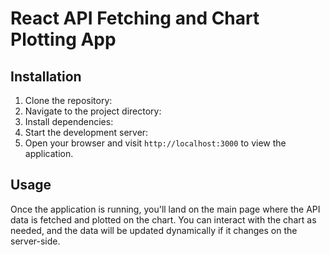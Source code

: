 # React API Fetching and Chart Plotting App

## Installation

1. Clone the repository:
2. Navigate to the project directory:
3. Install dependencies:
4. Start the development server:
5. Open your browser and visit `http://localhost:3000` to view the application.

## Usage

Once the application is running, you'll land on the main page where the API data is fetched and plotted on the chart. You can interact with the chart as needed, and the data will be updated dynamically if it changes on the server-side.


